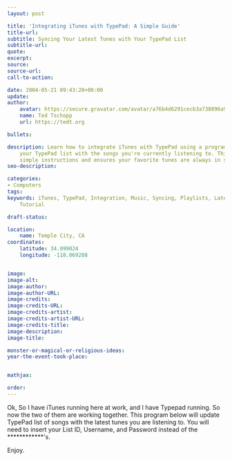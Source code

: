 ```yaml
---
layout: post

title: 'Integrating iTunes with TypePad: A Simple Guide'
title-url:
subtitle: Syncing Your Latest Tunes with Your TypePad List
subtitle-url:
quote:
excerpt:
source:
source-url:
call-to-action:

date: 2004-05-21 09:43:20+00:00
update:
author:
    avatar: https://secure.gravatar.com/avatar/a76b4d6291cecb3a738896a971bfb903?s=512&d=mp&r=g
    name: Ted Tschopp
    url: https://tedt.org

bullets:

description: Learn how to integrate iTunes with TypePad using a program that updates
    your TypePad list with the songs you're currently listening to. This guide offers
    simple instructions and ensures your favorite tunes are always in sync
seo-description:

categories:
- Computers
tags:
keywords: iTunes, TypePad, Integration, Music, Syncing, Playlists, Latest Tunes, Guide,
    Tutorial

draft-status:

location:
    name: Temple City, CA
coordinates:
    latitude: 34.099024
    longitude: -118.069288


image:
image-alt:
image-author:
image-author-URL:
image-credits:
image-credits-URL:
image-credits-artist:
image-credits-artist-URL:
image-credits-title:
image-description:
image-title:

monster-or-magical-or-religious-ideas:
year-the-event-took-place:


mathjax:

order:
---
```

Ok, So I have iTunes running here at work, and I have Typepad running. So now the two of them are working together. This program below will update TypePad list of songs with the latest tunes you are listening to. You will need to insert your List ID, Username, and Password instead of the ************'s.

Enjoy.


<script src="https://gist.github.com/TedTschopp/43e73fa49d77484d457d4d352a84289a.js"></script>
